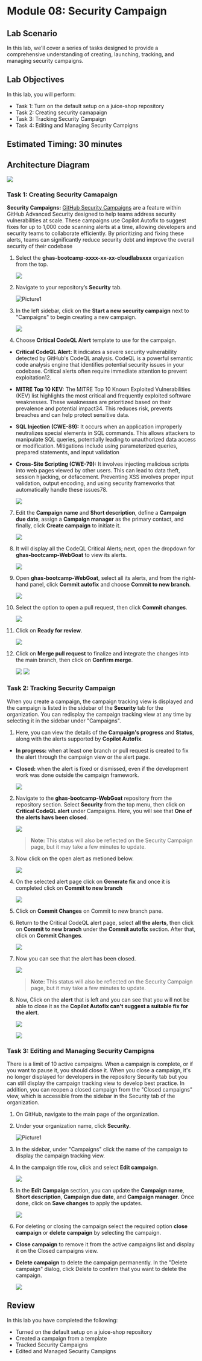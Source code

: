 # Module 08: Security Campaign

## Lab Scenario

 In this lab, we’ll cover a series of tasks designed to provide a comprehensive understanding of creating, launching, tracking, and managing security campaigns.

## Lab Objectives
In this lab, you will perform:

- Task 1: Turn on the default setup on a juice-shop repository
- Task 2: Creating security camapaign
- Task 3: Tracking Security Campaign
- Task 4: Editing and Managing Security Campigns

## Estimated Timing: 30 minutes

## Architecture Diagram

   ![](../images/seccamp16.png)

### Task 1: Creating Security Camapaign

**Security Campaigns:** [GitHub Security Campaigns](https://docs.github.com/ja/enterprise-cloud@latest/code-security/code-scanning/managing-code-scanning-alerts/fixing-alerts-in-security-campaign) are a feature within GitHub Advanced Security designed to help teams address security vulnerabilities at scale. These campaigns use Copilot Autofix to suggest fixes for up to 1,000 code scanning alerts at a time, allowing developers and security teams to collaborate efficiently. By prioritizing and fixing these alerts, teams can significantly reduce security debt and improve the overall security of their codebase

1. Select the **ghas-bootcamp-xxxx-xx-xx-cloudlabsxxx** organization from the top.

   ![](../images/a41.png)

1. Navigate to your repository’s **Security** tab.

   ![Picture1](../images/security-tabat.png)

1. In the left sidebar, click on the **Start a new security campaign** next to "Campaigns" to begin creating a new campaign.

    ![](../images/securitycampaign1.png)

1. Choose **Critical CodeQL Alert** template to use for the campaign.

- **Critical CodeQL Alert:** It indicates a severe security vulnerability detected by GitHub's CodeQL analysis. CodeQL is a powerful semantic code analysis engine that identifies potential security issues in your codebase. Critical alerts often require immediate attention to prevent exploitation12.

- **MITRE Top 10 KEV:** The MITRE Top 10 Known Exploited Vulnerabilities (KEV) list highlights the most critical and frequently exploited software weaknesses. These weaknesses are prioritized based on their prevalence and potential impact34. This reduces risk, prevents breaches and can help protect sensitive data.

- **SQL Injection (CWE-89):** It occurs when an application improperly neutralizes special elements in SQL commands. This allows attackers to manipulate SQL queries, potentially leading to unauthorized data access or modification. Mitigations include using parameterized queries, prepared statements, and input validation

- **Cross-Site Scripting (CWE-79):** It involves injecting malicious scripts into web pages viewed by other users. This can lead to data theft, session hijacking, or defacement. Preventing XSS involves proper input validation, output encoding, and using security frameworks that automatically handle these issues78.

    ![](../images/template2.png)

7. Edit the **Campaign name** and **Short description**, define a **Campaign due date**, assign a **Campaign manager** as the primary contact, and finally, click **Create campaign** to initiate it.

    ![](../images/seccamp1.png)

8. It will display all the CodeQL Critical Alerts; next, open the dropdown for **ghas-bootcamp-WebGoat** to view its alerts.

    ![](../images/a42.png)

9. Open **ghas-bootcamp-WebGoat**, select all its alerts, and from the right-hand panel, click **Commit autofix** and choose **Commit to new branch**.

    ![](../images/a43.png)

10. Select the option to open a pull request, then click **Commit changes**.

    ![](../images/seccamp4a.png)

11. Click on **Ready for review**.

    ![](../images/seccamp5a.png)

12. Click on **Merge pull request** to finalize and integrate the changes into the main branch, then click on **Confirm merge**.

    ![](../images/seccamp6a.png)
    ![](../images/seccamp7a.png)

### Task 2: Tracking Security Campaign

When you create a campaign, the campaign tracking view is displayed and the campaign is listed in the sidebar of the **Security** tab for the organization. You can redisplay the campaign tracking view at any time by selecting it in the sidebar under "Campaigns".

1. Here, you can view the details of the **Campaign's progress** and **Status**, along with the alerts supported by **Copilot Autofix**.

- **In progress:** when at least one branch or pull request is created to fix the alert through the campaign view or the alert page.
- **Closed:** when the alert is fixed or dismissed, even if the development work was done outside the campaign framework.

  ![](../images/seccamp8.png)

2. Navigate to the **ghas-bootcamp-WebGoat** repository from the repository section. Select **Security** from the top menu, then click on **Critical CodeQL alert** under Campaigns. Here, you will see that **One of the alerts havs been closed**.

   ![](../images/a47.png)

   > **Note:** This status will also be reflected on the Security Campaign page, but it may take a few minutes to update.

3. Now click on the open alert as metioned below.

   ![](../images/a48.png)

4. On the selected alert page click on **Generate fix** and once it is completed click on **Commit to new branch**

   ![](../images/a49.png)

5. Click on **Commit Changes** on Commit to new branch pane.

6. Return to the Critical CodeQL alert page, select **all the alerts**, then click on **Commit to new branch** under the **Commit autofix** section. After that, click on **Commit Changes**.

   ![](../images/a50.png)

7. Now you can see that the alert has been closed.

   ![](../images/a51.png)

   > **Note:** This status will also be reflected on the Security Campaign page, but it may take a few minutes to update.

8. Now, Click on the **alert** that is left and you can see that you will not be able to close it as the **Copilot Autofix can't suggest a suitable fix for the alert**. 

   ![](../images/a52.png)

   ![](../images/a53.png)



### Task 3: Editing and Managing Security Campigns

There is a limit of 10 active campaigns. When a campaign is complete, or if you want to pause it, you should close it. When you close a campaign, it's no longer displayed for developers in the repository Security tab but you can still display the campaign tracking view to develop best practice. In addition, you can reopen a closed campaign from the "Closed campaigns" view, which is accessible from the sidebar in the Security tab of the organization.

1. On GitHub, navigate to the main page of the organization.

1. Under your organization name, click **Security**.

   ![Picture1](../images/security-tabat.png)

1. In the sidebar, under "Campaigns" click the name of the campaign to display the campaign tracking view.

1. In the campaign title row, click and select **Edit campaign**.

   ![](../images/seccamp9.png)

1. In the **Edit Campaign** section, you can update the **Campaign name**, **Short description**, **Campaign due date**, and **Campaign manager**. Once done, click on **Save changes** to apply the updates.

   ![](../images/seccamp10.png)

1. For deleting or closing the campaign select the required option **close campaign** or **delete campaign** by selecting the campaign.

- **Close campaign** to remove it from the active campaigns list and display it on the Closed campaigns view.
- **Delete campaign** to delete the campaign permanently. In the "Delete campaign" dialog, click Delete to confirm that you want to delete the campaign.

   ![](../images/seccamp11.png)

## Review

In this lab you have completed the following:

- Turned on the default setup on a juice-shop repository
- Created a campaign from a template
- Tracked Security Campaigns
- Edited and Managed Security Campigns